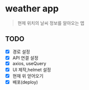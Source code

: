 # weather app

> 현제 위치의 날씨 정보를 알아오는 앱

## TODO

- [x] 경로 설정
- [x] API 연결 설정
- [x] axios, useQuery
- [x] UI 제작,helmet 설정
- [x] 현재 위 얻어오기
- [x] 배포(deploy)
